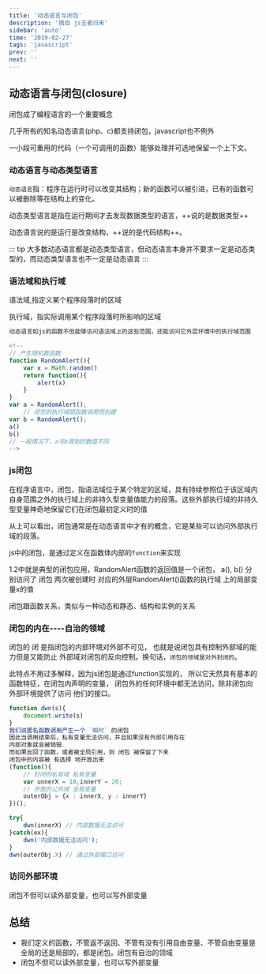 ```yaml
---
title: '动态语言与闭包'
description: '摘自 js王者归来'
sidebar: 'auto'
time: '2019-02-27'
tags: 'javascript'
prev: ''
next: ''
---
```


## 动态语言与闭包(closure)

闭包成了编程语言的一个重要概念

几乎所有的知名动态语言(php、c)都支持闭包，javascript也不例外

一小段可重用的代码（一个可调用的函数）能够处理并可选地保留一个上下文。

### 动态语言与动态类型语言

`动态语言`指：程序在运行时可以改变其结构；新的函数可以被引进，已有的函数可以被删除等在结构上的变化。

动态类型语言是指在运行期间才去发现数据类型的语言，++说的是数据类型++

动态语言说的是运行是改变结构，++说的是代码结构++。

::: tip
大多数动态语言都是动态类型语言，但动态语言本身并不要求一定是动态类型的，而动态类型语言也不一定是动态语言
:::

### 语法域和执行域

语法域,指定义某个程序段落时的区域

执行域，指实际调用某个程序段落时所影响的区域

``` js 
动态语言如js的函数不但能够访问语法域上的这些范围，还能访问它外层环境中的执行域范围

<!--
// 产生随机数函数
function RandomAlert(){
	var x = Math.random()
	return function(){
		alert(x)
	}
}
var a = RandomAlert();
	// 闭包的执行域随函数调用而创建
var b = RandomAlert();
a()
b()
// 一般情况下，a与b得到的数值不同
-->

```

### js闭包

在程序语言中，闭包，指语法域位于某个特定的区域，具有持续参照位于该区域内自身范围之外的执行域上的非持久型变量值能力的段落。这些外部执行域的非持久型变量神奇地保留它们在闭包最初定义时的值

从上可以看出，闭包通常是在动态语言中才有的概念，它是某些可以访问外部执行域的段落。

js中的闭包，是通过定义在函数体内部的`function`来实现

1.2中就是典型的闭包应用，RandomAlert函数的返回值是一个闭包，
a(), b() 分别访问了 闭包 两次被创建时 对应的外层RandomAlert()函数的执行域 上的局部变量x的值

闭包跟函数关系，类似与一种动态和静态、结构和实例的关系


### 闭包的内在----自治的领域

闭包的 闭 是指闭包的内部环境对外部不可见，
也就是说闭包具有控制外部域的能力但是又能防止
外部域对闭包的反向控制。换句话，`闭包的领域是对外封闭的`。

此特点不用过多解释，因为js闭包是通过function实现的，
所以它天然具有基本的函数特征，在闭包内声明的变量，
闭包外的任何环境中都无法访问，除非闭包向外部环境提供了访问
他们的接口。

``` js
function dwn(s){
	document.write(s)
}
我们说匿名函数调用产生一个 `瞬时` 的闭包
因此当调用结束后，私有变量无法访问，并且如果没有外部引用存在
内部对象就会被销毁.
而如果反回了函数，或者被全局引用，则 闭包 被保留了下来
闭包中的内容被 有选择 地开放出来
(function(){
	// 封闭的私有域 私有变量
	var unnerX = 10,innerY = 20;
	// 开放的公共域 全局变量
	outerObj = {x : innerX, y : innerY}
})();

try{
	dwn(innerX) // 内部数据无法访问
}catch(ex){
	dwn('内部数据无法访问');
}
dwn(outerObj.X) // 通过外部接口访问

```

### 访问外部环境

闭包不但可以读外部变量，也可以写外部变量

## 总结

+ 我们定义的函数，不管返不返回、不管有没有引用自由变量、不管自由变量是全局的还是局部的，都是闭包。闭包有自治的领域
+ 闭包不但可以读外部变量，也可以写外部变量





